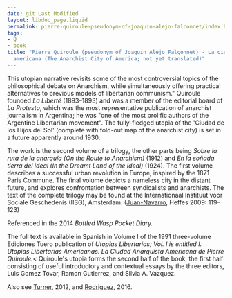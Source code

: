 ```yaml
---
date: git Last Modified
layout: libdoc_page.liquid
permalink: pierre-quiroule-pseudonym-of-joaquin-alejo-falconnet/index.html
tags:
- Q
- book
title: "Pierre Quiroule (pseudonym of Joaquín Alejo Falçonnet) - La ciudad  anarquista
  americana (The Anarchist City of America; not yet translated)"
---
```


This utopian narrative  revisits some of the most controversial topics of the philosophical debate on  Anarchism, while simultaneously offering practical alternatives to previous  models of libertarian communism." Quiroule  founded _La Liberté_ (1893–1893) and was a member of the editorial board of _La Protesta_, which was the most  representative publication of anarchist journalism in Argentina; he was "one of  the most prolific authors of the Argentine Libertarian movement". The  fully-fledged utopia of the 'Ciudad de los Hijos del Sol' (complete with  fold-out map of the anarchist city) is  set in a future apparently around 1930.

The work is the second  volume of a trilogy, the other parts being _Sobre la ruta de la anarquía  (On the Route to Anarchism)_ (1912) and _En la  soñada tierra del ideal (In the Dreamt Land of the Ideal)_ (1924).  The first volume describes a  successful urban revolution in Europe, inspired by the 1871 Paris Commune. The  final volume depicts a nameless city in the distant future, and explores  confrontation between syndicalists and anarchists. The text of the complete  trilogy may be found at the Internationaal Instituut voor Sociale Geschedenis (IISG),  Amsterdam. (<a href="http://www.christiebooks.com/PDFs/AnarchistCityofAmerica.pdf">Juan-Navarro</a>, Heffes 2009: 119–123)

Referenced in the 2014 _Bottled Wasp Pocket Diary._

The full text is available in Spanish in Volume I of the 1991 three-volume Ediciones Tuero publication of _Utopías Libertarias; Vol. I is entitled I. Utopías Libertarias Americanas. La Ciudad Anarquista Americana de Pierre Quiroule.<_ Quiroule's utopia forms the second half of the book, the first half consisting of useful introductory and contextual essays by the three editors, Luis Gomez Tovar, Ramon Gutierrez, and Silvia A. Vazquez.

Also see <a href="https://anarkobiblioteka3.wordpress.com/wp-content/uploads/2016/08/pierre_quiroule_la_ciudad_anarquista_americana_contra_la_ciudad_del_centenario_-_sebastic3a1n_eduardo_turner.pdf">
Turner</a>, 2012, and <a href="http://publish.lib.umd.edu/scifi/article/view/278/41">Rodriguez</a>, 2016.